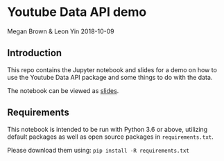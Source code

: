 # Youtube Data API demo
Megan Brown & Leon Yin 2018-10-09

## Introduction
This repo contains the Jupyter notebook and slides for a demo on how to use the Youtube Data API package and some things to do with the data.

The notebook can be viewed as [slides](Placeholder).

## Requirements
This notebook is intended to be run with Python 3.6 or above, utilizing default packages as well as open source packages in `requirements.txt`.

Please download them using:
```pip install -R requirements.txt```
